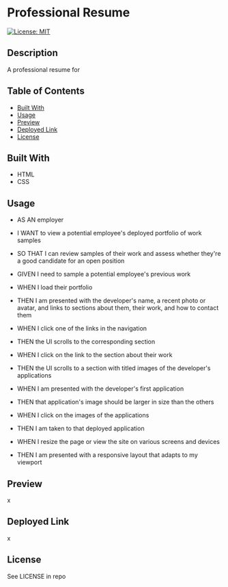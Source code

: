 # Professional Resume
[![License: MIT](https://img.shields.io/badge/License-MIT-yellow.svg)](https://opensource.org/licenses/MIT)

## Description

A professional resume for 

## Table of Contents

- [Built With](#built-with)
- [Usage](#usage)
- [Preview](#preview)
- [Deployed Link](#deployed-link)
- [License](#license)

## Built With

- HTML
- CSS

## Usage

- AS AN employer
- I WANT to view a potential employee's deployed portfolio of work samples
- SO THAT I can review samples of their work and assess whether they're a good candidate for an open position

- GIVEN I need to sample a potential employee's previous work
- WHEN I load their portfolio
- THEN I am presented with the developer's name, a recent photo or avatar, and links to sections about them, their work, and how to contact them
- WHEN I click one of the links in the navigation
- THEN the UI scrolls to the corresponding section
- WHEN I click on the link to the section about their work
- THEN the UI scrolls to a section with titled images of the developer's applications
- WHEN I am presented with the developer's first application
- THEN that application's image should be larger in size than the others
- WHEN I click on the images of the applications
- THEN I am taken to that deployed application
- WHEN I resize the page or view the site on various screens and devices
- THEN I am presented with a responsive layout that adapts to my viewport

## Preview

x

## Deployed Link

x

## License

See LICENSE in repo